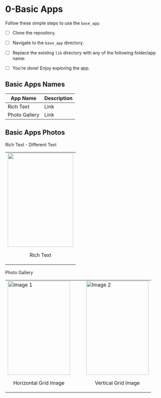 # 0-Basic Apps
Follow these simple steps to use the `base_app`:
- [ ] Clone the repository.
- [ ] Navigate to the `base_app` directory.
- [ ] Replace the existing `lib` directory with any of the following folder/app name:
- [ ] You're done! Enjoy exploring the app.


## Basic Apps Names

| App Name | Description |
| -------- | ----------- |
| Rich Text   | Link |
| Photo Gallery    | Link  |

## Basic Apps Photos

Rich Text - Different Text
<table>
   <tr>
    <td><img src="https://github.com/sajjadrahman56/Flutter-Showcase/assets/67529599/3ab90cb4-99cc-41c9-92f4-62f919b09cde" width="210" height="300">
    <p align="center">Rich Text</p></td>    
</table>

Photo Gallery
<table>
   <tr>
   <td><img src="https://github.com/sajjadrahman56/Flutter-Showcase/assets/67529599/9e39426d-9eb1-4ab3-9ef0-b10d57221168" alt="Image 1" style="width: 200px; height: 300px;">
   <p align="center">Horizontal Grid Image</p>
   </td><td width="20"></td> <td>
      <img src="https://github.com/sajjadrahman56/Flutter-Showcase/assets/67529599/9e39426d-9eb1-4ab3-9ef0-b10d57221168" alt="Image 2" style="width: 200px; height: 300px;">
      <p align="center">Vertical Grid Image</p>
    </td>  
</tr>
</table>




 


